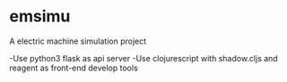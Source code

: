 # emsimu
A electric machine simulation project

-Use python3 flask as api server
-Use clojurescript with shadow.cljs and reagent as front-end develop tools
